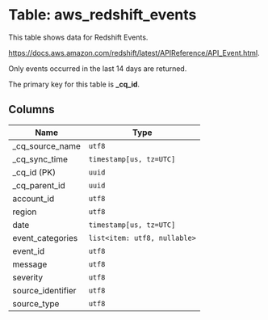 # Table: aws_redshift_events

This table shows data for Redshift Events.

https://docs.aws.amazon.com/redshift/latest/APIReference/API_Event.html.

Only events occurred in the last 14 days are returned.

The primary key for this table is **_cq_id**.

## Columns

| Name          | Type          |
| ------------- | ------------- |
|_cq_source_name|`utf8`|
|_cq_sync_time|`timestamp[us, tz=UTC]`|
|_cq_id (PK)|`uuid`|
|_cq_parent_id|`uuid`|
|account_id|`utf8`|
|region|`utf8`|
|date|`timestamp[us, tz=UTC]`|
|event_categories|`list<item: utf8, nullable>`|
|event_id|`utf8`|
|message|`utf8`|
|severity|`utf8`|
|source_identifier|`utf8`|
|source_type|`utf8`|